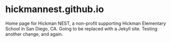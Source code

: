 # hickmannest.github.io
Home page for Hickman NEST, a non-profit supporting Hickman Elementary School in San Diego, CA. Going to be replaced with a Jekyll site. Testing another change, and again.

